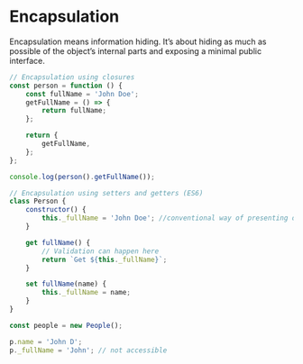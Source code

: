 # Encapsulation #

Encapsulation means information hiding.
It’s about hiding as much as possible of the object’s internal parts and exposing a minimal public interface.

```javascript
// Encapsulation using closures
const person = function () {
    const fullName = 'John Doe';
    getFullName = () => {
        return fullName;
    };

    return {
        getFullName,
    };
};

console.log(person().getFullName());

// Encapsulation using setters and getters (ES6)
class Person {
    constructor() {
        this._fullName = 'John Doe'; //conventional way of presenting data that is private
    }

    get fullName() {
        // Validation can happen here
        return `Get ${this._fullName}`;
    }

    set fullName(name) {
        this._fullName = name;
    }
}

const people = new People();

p.name = 'John D';
p._fullName = 'John'; // not accessible
```